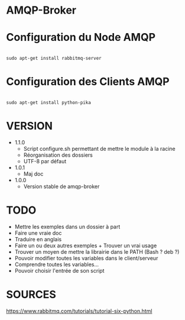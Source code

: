 # AMQP-Broker

# Configuration du Node AMQP

<code bash>
sudo apt-get install rabbitmq-server
</code>

# Configuration des Clients AMQP

<code bash>
sudo apt-get install python-pika
</code>

# VERSION

  - 1.1.0
    * Script configure.sh permettant de mettre le module à la racine
    * Réorganisation des dossiers
    * UTF-8 par défaut
  - 1.0.1
    * Maj doc
  - 1.0.0
    * Version stable de amqp-broker

# TODO

  - Mettre les exemples dans un dossier à part
  - Faire une vraie doc
  - Traduire en anglais
  - Faire un ou deux autres exemples + Trouver un vrai usage
  - Trouver un moyen de mettre la librairie dans le PATH (Bash ? deb ?)
  - Pouvoir modifier toutes les variables dans le client/serveur
  - Comprendre toutes les variables...
  - Pouvoir choisir l'entrée de son script

# SOURCES

https://www.rabbitmq.com/tutorials/tutorial-six-python.html
